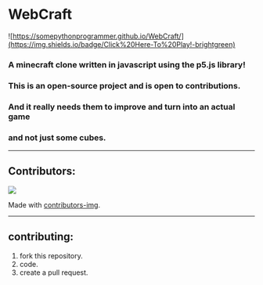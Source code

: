 # WebCraft

![https://somepythonprogrammer.github.io/WebCraft/](https://img.shields.io/badge/Click%20Here-To%20Play!-brightgreen)

### A minecraft clone written in javascript using the p5.js library!
### This is an open-source project and is open to contributions.
### And it really needs them to improve and turn into an actual game
### and not just some cubes.

<hr>

## Contributors:
<a href="https://github.com/somePythonProgrammer/WebCraft/graphs/contributors">
  <img src="https://contrib.rocks/image?repo=somePythonProgrammer/WebCraft" />
</a>

Made with [contributors-img](https://contrib.rocks).

<hr>

## contributing:
1. fork this repository.
2. code.
3. create a pull request.
